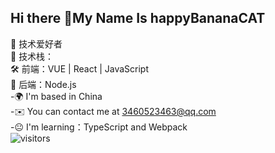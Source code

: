 ## Hi there 👋My Name Is happyBananaCAT

🌟 技术爱好者<br>
🚀 技术栈：<br>
🛠️ 前端：VUE | React | JavaScript<br>
🔧 后端：Node.js <br>
-🌍  I'm based in China<br>
-✉️  You can contact me at 3460523463@qq.com<br>
-😐  I'm learning：TypeScript and Webpack<br>
![visitors](https://visitor-badge.glitch.me/badge?page_id=happyBananaCAT&left_color=green&right_color=red)
<!--
**happyBananaCAT/happyBananaCAT** is a ✨ _special_ ✨ repository because its `README.md` (this file) appears on your GitHub profile.

Here are some ideas to get you started:

- 🔭 I’m currently working on ...
- 🌱 I’m currently learning ...
- 👯 I’m looking to collaborate on ...
- 🤔 I’m looking for help with ...
- 💬 Ask me about ...
- 📫 How to reach me: ...
- 😄 Pronouns: ...
- ⚡ Fun fact: ...
-->
